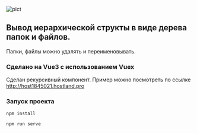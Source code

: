 ![pict](https://i.ibb.co/J7nB31d/tree.png)
## Вывод иерархической структы в виде дерева папок и файлов.
Папки, файлы можно удалять и переименовывать.
### Сделано на Vue3 c использованием Vuex
Сделан рекурсивный компонент.
Пример можно посмотреть по ссылке 
http://host1845021.hostland.pro
### Запуск проекта  
```
npm install
```
```
npm run serve
```
